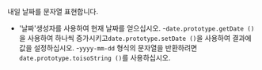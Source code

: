 내일 날짜를 문자열 표현합니다.

- '날짜'생성자를 사용하여 현재 날짜를 얻으십시오.
-`date.prototype.getDate ()`을 사용하여 하나씩 증가시키고`date.prototype.setDate ()`을 사용하여 결과에 값을 설정하십시오.
-`yyyy-mm-dd` 형식의 문자열을 반환하려면`date.prototype.toisoString ()`를 사용하십시오.